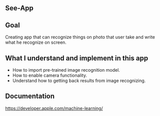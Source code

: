 ## See-App



## Goal
Creating app that can recognize things on photo that user take and write what he recognize on screen.

## What I understand and implement in this app

* How to import pre-trained image recognition model.
* How to enable camera functionality.
* Understand how to getting back results from image recognizing.

## Documentation 

https://developer.apple.com/machine-learning/
